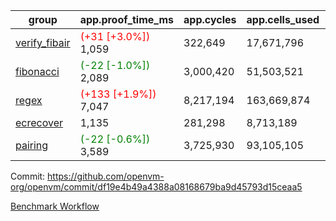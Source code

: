 | group | app.proof_time_ms | app.cycles | app.cells_used | leaf.proof_time_ms | leaf.cycles | leaf.cells_used |
| -- | -- | -- | -- | -- | -- | -- |
| [verify_fibair](https://github.com/openvm-org/openvm/blob/benchmark-results/benchmarks-pr/1926/verify_fibair-df19e4b49a4388a08168679ba9d45793d15ceaa5.md) |<span style='color: red'>(+31 [+3.0%])</span> 1,059 |  322,649 |  17,671,796 |- | - | - |
| [fibonacci](https://github.com/openvm-org/openvm/blob/benchmark-results/benchmarks-pr/1926/fibonacci-df19e4b49a4388a08168679ba9d45793d15ceaa5.md) |<span style='color: green'>(-22 [-1.0%])</span> 2,089 |  3,000,420 |  51,503,521 |- | - | - |
| [regex](https://github.com/openvm-org/openvm/blob/benchmark-results/benchmarks-pr/1926/regex-df19e4b49a4388a08168679ba9d45793d15ceaa5.md) |<span style='color: red'>(+133 [+1.9%])</span> 7,047 |  8,217,194 |  163,669,874 |- | - | - |
| [ecrecover](https://github.com/openvm-org/openvm/blob/benchmark-results/benchmarks-pr/1926/ecrecover-df19e4b49a4388a08168679ba9d45793d15ceaa5.md) | 1,135 |  281,298 |  8,713,189 |- | - | - |
| [pairing](https://github.com/openvm-org/openvm/blob/benchmark-results/benchmarks-pr/1926/pairing-df19e4b49a4388a08168679ba9d45793d15ceaa5.md) |<span style='color: green'>(-22 [-0.6%])</span> 3,589 |  3,725,930 |  93,105,105 |- | - | - |


Commit: https://github.com/openvm-org/openvm/commit/df19e4b49a4388a08168679ba9d45793d15ceaa5

[Benchmark Workflow](https://github.com/openvm-org/openvm/actions/runs/16731693321)
